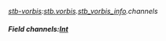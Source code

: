 _[stb-vorbis](../../modules/stb-vorbis/stb-vorbis-module.md):[stb.vorbis](stb:stb-vorbis.md).[stb\_vorbis\_info](stb:stb-vorbis-stb_vorbis_info.md).channels_
##### Field channels:[Int](../../modules/wonkey/wonkey-types-int.md)
